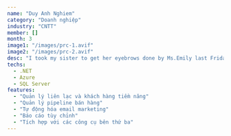 ```yaml
---
name: "Duy Anh Nghiem"
category: "Doanh nghiệp"
industry: "CNTT"
member: []
month: 3
image1: "/images/prc-1.avif"
image2: "/images/prc-2.avif"
desc: "I took my sister to get her eyebrows done by Ms.Emily last Friday and she was really happy with the results. Emily gave her details and advised her gently to choose the perfect color that matches her face, and I was surprised that my sister was happy, even snoring throughout the process since she could not bear a single needle, and the outcome was so natural that I couldn't tell that it was a tattoo. I highly recommend Vy Brows Beauty if you want to have a better appearance."
techs:
  - .NET
  - Azure
  - SQL Server
features:
  - "Quản lý liên lạc và khách hàng tiềm năng"
  - "Quản lý pipeline bán hàng"
  - "Tự động hóa email marketing"
  - "Báo cáo tùy chỉnh"
  - "Tích hợp với các công cụ bên thứ ba"
---
```

